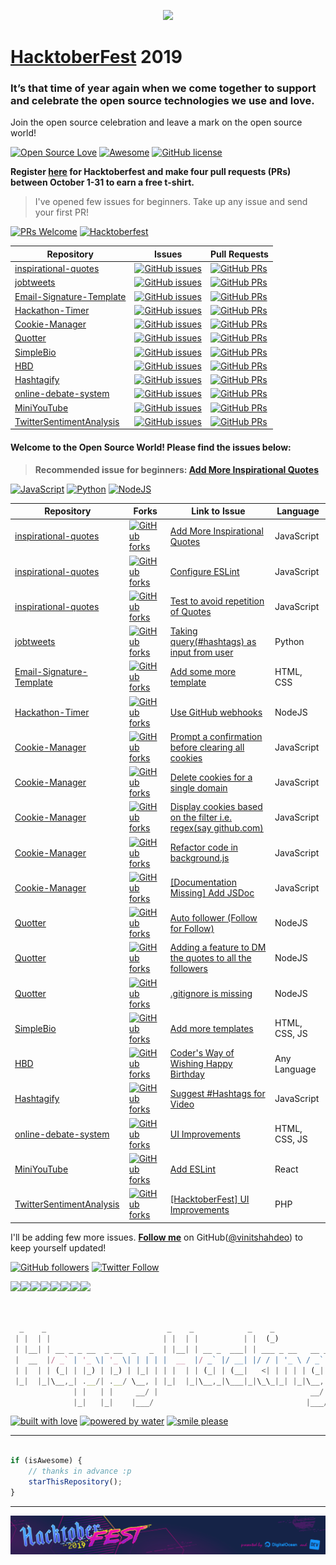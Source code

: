 <p align="center"><img src="https://hacktoberfest.digitalocean.com/assets/logo-hf19-header-8245176fe235ab5d942c7580778a914110fa06a23c3d55bf40e2d061809d8785.svg"></p>

# [HacktoberFest](https://hacktoberfest.digitalocean.com) 2019

### It’s that time of year again when we come together to support and celebrate the open source technologies we use and love.

Join the open source celebration and leave a mark on the open source world! 

[![Open Source Love](https://badges.frapsoft.com/os/v2/open-source.svg?v=103)](https://github.com/vinitshahdeo) [![Awesome](https://awesome.re/badge.svg)](https://github.com/vinitshahdeo/HacktoberFest2K19/) [![GitHub license](https://img.shields.io/github/license/vinitshahdeo/HacktoberFest2K19?logo=GITHUB&style=flat)](https://github.com/vinitshahdeo/HacktoberFest2K19/blob/master/LICENSE)

**Register [here](https://hacktoberfest.digitalocean.com) for Hacktoberfest and make four pull requests (PRs) between October 1-31 to earn a free t-shirt.**

> I've opened few issues for beginners. Take up any issue and send your first PR!

[![PRs Welcome](https://img.shields.io/badge/PRs-welcome-brightgreen.svg?style=flat&logo=git)](https://github.com/vinitshahdeo) [![Hacktoberfest](https://img.shields.io/github/labels/vinitshahdeo/inspirational-quotes/hacktoberfest?logo=digitalocean)](https://github.com/vinitshahdeo)

| Repository  | Issues  | Pull Requests  |
|---|---|---|
| [inspirational-quotes](https://github.com/vinitshahdeo/inspirational-quotes)  | [![GitHub issues](https://img.shields.io/github/issues/vinitshahdeo/inspirational-quotes?color=red&logo=github&style=flat-square)](https://github.com/vinitshahdeo/inspirational-quotes/issues) | [![GitHub PRs](https://img.shields.io/github/issues-pr/vinitshahdeo/inspirational-quotes?style=social&logo=github)](https://github.com/vinitshahdeo/inspirational-quotes/pulls)  |
| [jobtweets](https://github.com/vinitshahdeo/jobtweets/) | [![GitHub issues](https://img.shields.io/github/issues/vinitshahdeo/jobtweets?color=red&logo=github&style=flat-square)](https://github.com/vinitshahdeo/jobtweets/issues)  | [![GitHub PRs](https://img.shields.io/github/issues-pr/vinitshahdeo/jobtweets?style=social&logo=github)](https://github.com/vinitshahdeo/jobtweets/pulls)  |
| [Email-Signature-Template](https://github.com/vinitshahdeo/Email-Signature-Template) | [![GitHub issues](https://img.shields.io/github/issues/vinitshahdeo/Email-Signature-Template?color=red&logo=github&style=flat-square)](https://github.com/vinitshahdeo/Email-Signature-Template/issues)  | [![GitHub PRs](https://img.shields.io/github/issues-pr/vinitshahdeo/Email-Signature-Template?style=social&logo=github)](https://github.com/vinitshahdeo/Email-Signature-Template/pulls)  |
| [Hackathon-Timer](https://github.com/vinitshahdeo/Hackathon-Timer) | [![GitHub issues](https://img.shields.io/github/issues/vinitshahdeo/Hackathon-Timer?color=red&logo=github&style=flat-square)](https://github.com/vinitshahdeo/Hackathon-Timer/issues)  | [![GitHub PRs](https://img.shields.io/github/issues-pr/vinitshahdeo/Hackathon-Timer?style=social&logo=github)](https://github.com/vinitshahdeo/Hackathon-Timer/pulls)  |
| [Cookie-Manager](https://github.com/vinitshahdeo/Cookie-Manager/) | [![GitHub issues](https://img.shields.io/github/issues/vinitshahdeo/Cookie-Manager?color=red&logo=github&style=flat-square)](https://github.com/vinitshahdeo/Cookie-Manager/issues)  | [![GitHub PRs](https://img.shields.io/github/issues-pr/vinitshahdeo/Cookie-Manager?style=social&logo=github)](https://github.com/vinitshahdeo/Cookie-Manager/pulls)  |
| [Quotter](https://github.com/vinitshahdeo/Quotter/) | [![GitHub issues](https://img.shields.io/github/issues/vinitshahdeo/Quotter?color=red&logo=github&style=flat-square)](https://github.com/vinitshahdeo/Quotter/issues)  | [![GitHub PRs](https://img.shields.io/github/issues-pr/vinitshahdeo/Quotter?style=social&logo=github)](https://github.com/vinitshahdeo/Quotter/pulls)  |
| [SimpleBio](https://github.com/vinitshahdeo/SimpleBio/) | [![GitHub issues](https://img.shields.io/github/issues/vinitshahdeo/SimpleBio?color=red&logo=github&style=flat-square)](https://github.com/vinitshahdeo/SimpleBio/issues)  | [![GitHub PRs](https://img.shields.io/github/issues-pr/vinitshahdeo/SimpleBio?style=social&logo=github)](https://github.com/vinitshahdeo/SimpleBio/pulls)  |
| [HBD](https://github.com/vinitshahdeo/HBD) | [![GitHub issues](https://img.shields.io/github/issues/vinitshahdeo/HBD?color=red&logo=github&style=flat-square)](https://github.com/vinitshahdeo/HBD/issues)  | [![GitHub PRs](https://img.shields.io/github/issues-pr/vinitshahdeo/HBD?style=social&logo=github)](https://github.com/vinitshahdeo/HBD/pulls)  |
| [Hashtagify](https://github.com/vinitshahdeo/Hashtagify) | [![GitHub issues](https://img.shields.io/github/issues/vinitshahdeo/Hashtagify?color=red&logo=github&style=flat-square)](https://github.com/vinitshahdeo/Hashtagify/issues)  | [![GitHub PRs](https://img.shields.io/github/issues-pr/vinitshahdeo/Hashtagify?style=social&logo=github)](https://github.com/vinitshahdeo/Hashtagify/pulls)  |
| [online-debate-system](https://github.com/vinitshahdeo/online-debate-system) | [![GitHub issues](https://img.shields.io/github/issues/vinitshahdeo/online-debate-system?color=red&logo=github&style=flat-square)](https://github.com/vinitshahdeo/online-debate-system/issues)  | [![GitHub PRs](https://img.shields.io/github/issues-pr/vinitshahdeo/online-debate-system?style=social&logo=github)](https://github.com/vinitshahdeo/online-debate-system/pulls)  |
| [MiniYouTube](https://github.com/vinitshahdeo/MiniYouTube) | [![GitHub issues](https://img.shields.io/github/issues/vinitshahdeo/MiniYouTube?color=red&logo=github&style=flat-square)](https://github.com/vinitshahdeo/MiniYouTube/issues)  | [![GitHub PRs](https://img.shields.io/github/issues-pr/vinitshahdeo/MiniYouTube?style=social&logo=github)](https://github.com/vinitshahdeo/MiniYouTube/pulls)  |
| [TwitterSentimentAnalysis](https://github.com/vinitshahdeo/TwitterSentimentAnalysis) | [![GitHub issues](https://img.shields.io/github/issues/vinitshahdeo/TwitterSentimentAnalysis?color=red&logo=github&style=flat-square)](https://github.com/vinitshahdeo/TwitterSentimentAnalysis/issues)  | [![GitHub PRs](https://img.shields.io/github/issues-pr/vinitshahdeo/TwitterSentimentAnalysis?style=social&logo=github)](https://github.com/vinitshahdeo/TwitterSentimentAnalysis/pulls)  |


#### Welcome to the Open Source World! Please find the issues below:

> **Recommended issue for beginners: [Add More Inspirational Quotes](https://github.com/vinitshahdeo/inspirational-quotes/issues/4)**

[![JavaScript](https://img.shields.io/badge/javascript-inspirational--quotes-dodgerblue.svg?style=flat&logo=javascript)](https://github.com/vinitshahdeo/inspirational-quotes) [![Python](https://img.shields.io/badge/python-jobtweets-teal.svg?style=flat&logo=python&logoColor=white)](https://github.com/vinitshahdeo/jobtweets/) [![NodeJS](https://img.shields.io/badge/NodeJS-Quotter-green.svg?style=flat&logo=node.js)](https://github.com/vinitshahdeo/Quotter/)


| Repository| Forks | Link to Issue  | Language  |
|---|---|---|---|
| [inspirational-quotes](https://github.com/vinitshahdeo/inspirational-quotes)  | [![GitHub forks](https://img.shields.io/github/forks/vinitshahdeo/inspirational-quotes?style=social)](https://github.com/vinitshahdeo/inspirational-quotes/network) | [Add More Inspirational Quotes](https://github.com/vinitshahdeo/inspirational-quotes/issues/4)  | JavaScript  |
| [inspirational-quotes](https://github.com/vinitshahdeo/inspirational-quotes)  | [![GitHub forks](https://img.shields.io/github/forks/vinitshahdeo/inspirational-quotes?style=social)](https://github.com/vinitshahdeo/inspirational-quotes/network) | [Configure ESLint](https://github.com/vinitshahdeo/inspirational-quotes/issues/277)  | JavaScript  |
| [inspirational-quotes](https://github.com/vinitshahdeo/inspirational-quotes)  | [![GitHub forks](https://img.shields.io/github/forks/vinitshahdeo/inspirational-quotes?style=social)](https://github.com/vinitshahdeo/inspirational-quotes/network) | [Test to avoid repetition of Quotes](https://github.com/vinitshahdeo/inspirational-quotes/issues/120)  | JavaScript  |
| [jobtweets](https://github.com/vinitshahdeo/jobtweets/) | [![GitHub forks](https://img.shields.io/github/forks/vinitshahdeo/jobtweets?style=social)](https://github.com/vinitshahdeo/jobtweets/network) | [Taking query(#hashtags) as input from user](https://github.com/vinitshahdeo/jobtweets/issues/3)  | Python |
| [Email-Signature-Template](https://github.com/vinitshahdeo/Email-Signature-Template) | [![GitHub forks](https://img.shields.io/github/forks/vinitshahdeo/Email-Signature-Template?style=social)](https://github.com/vinitshahdeo/Email-Signature-Template/network) | [Add some more template](https://github.com/vinitshahdeo/Email-Signature-Template/issues/1)  | HTML, CSS  |
| [Hackathon-Timer](https://github.com/vinitshahdeo/Hackathon-Timer) | [![GitHub forks](https://img.shields.io/github/forks/vinitshahdeo/Hackathon-Timer?style=social)](https://github.com/vinitshahdeo/Hackathon-Timer/network) | [Use GitHub webhooks](https://github.com/vinitshahdeo/Hackathon-Timer/issues/1)  | NodeJS  |
| [Cookie-Manager](https://github.com/vinitshahdeo/Cookie-Manager/) | [![GitHub forks](https://img.shields.io/github/forks/vinitshahdeo/Cookie-Manager?style=social)](https://github.com/vinitshahdeo/Cookie-Manager/network) | [Prompt a confirmation before clearing all cookies](https://github.com/vinitshahdeo/Cookie-Manager/issues/5)  | JavaScript |
| [Cookie-Manager](https://github.com/vinitshahdeo/Cookie-Manager/) | [![GitHub forks](https://img.shields.io/github/forks/vinitshahdeo/Cookie-Manager?style=social)](https://github.com/vinitshahdeo/Cookie-Manager/network) | [Delete cookies for a single domain](https://github.com/vinitshahdeo/Cookie-Manager/issues/4) | JavaScript  |
| [Cookie-Manager](https://github.com/vinitshahdeo/Cookie-Manager/) | [![GitHub forks](https://img.shields.io/github/forks/vinitshahdeo/Cookie-Manager?style=social)](https://github.com/vinitshahdeo/Cookie-Manager/network) | [Display cookies based on the filter i.e. regex(say github.com)](https://github.com/vinitshahdeo/Cookie-Manager/issues/3) | JavaScript  |
| [Cookie-Manager](https://github.com/vinitshahdeo/Cookie-Manager/) | [![GitHub forks](https://img.shields.io/github/forks/vinitshahdeo/Cookie-Manager?style=social)](https://github.com/vinitshahdeo/Cookie-Manager/network) | [Refactor code in background.js](https://github.com/vinitshahdeo/Cookie-Manager/issues/12) | JavaScript  |
| [Cookie-Manager](https://github.com/vinitshahdeo/Cookie-Manager/) | [![GitHub forks](https://img.shields.io/github/forks/vinitshahdeo/Cookie-Manager?style=social)](https://github.com/vinitshahdeo/Cookie-Manager/network) | [[Documentation Missing] Add JSDoc](https://github.com/vinitshahdeo/Cookie-Manager/issues/13) | JavaScript  |
| [Quotter](https://github.com/vinitshahdeo/Quotter/) | [![GitHub forks](https://img.shields.io/github/forks/vinitshahdeo/Quotter?style=social)](https://github.com/vinitshahdeo/Quotter/network) | [Auto follower (Follow for Follow)](https://github.com/vinitshahdeo/Quotter/issues/6)  | NodeJS  |
| [Quotter](https://github.com/vinitshahdeo/Quotter/) | [![GitHub forks](https://img.shields.io/github/forks/vinitshahdeo/Quotter?style=social)](https://github.com/vinitshahdeo/Quotter/network) | [Adding a feature to DM the quotes to all the followers](https://github.com/vinitshahdeo/Quotter/issues/5)  | NodeJS  |
| [Quotter](https://github.com/vinitshahdeo/Quotter/) | [![GitHub forks](https://img.shields.io/github/forks/vinitshahdeo/Quotter?style=social)](https://github.com/vinitshahdeo/Quotter/network) | [.gitignore is missing](https://github.com/vinitshahdeo/Quotter/issues/12)  | NodeJS  |
| [SimpleBio](https://github.com/vinitshahdeo/SimpleBio) | [![GitHub forks](https://img.shields.io/github/forks/vinitshahdeo/SimpleBio?style=social)](https://github.com/vinitshahdeo/SimpleBio/network)  | [Add more templates](https://github.com/vinitshahdeo/SimpleBio/issues/4)  | HTML, CSS, JS  |
| [HBD](https://github.com/vinitshahdeo/HBD/) | [![GitHub forks](https://img.shields.io/github/forks/vinitshahdeo/HBD?style=social)](https://github.com/vinitshahdeo/HBD/network)  | [Coder's Way of Wishing Happy Birthday](https://github.com/vinitshahdeo/HBD/issues/1)  | Any Language  |
| [Hashtagify](https://github.com/vinitshahdeo/Hashtagify) | [![GitHub forks](https://img.shields.io/github/forks/vinitshahdeo/Hashtagify?style=social)](https://github.com/vinitshahdeo/Hashtagify/network)  | [Suggest #Hashtags for Video](https://github.com/vinitshahdeo/Hashtagify/issues/3)  | JavaScript  |
| [online-debate-system](https://github.com/vinitshahdeo/online-debate-system) | [![GitHub forks](https://img.shields.io/github/forks/vinitshahdeo/online-debate-system?style=social)](https://github.com/vinitshahdeo/online-debate-system/network)  | [UI Improvements](https://github.com/vinitshahdeo/online-debate-system/issues/3)  | HTML, CSS, JS |
| [MiniYouTube](https://github.com/vinitshahdeo/MiniYouTube) | [![GitHub forks](https://img.shields.io/github/forks/vinitshahdeo/MiniYouTube?style=social)](https://github.com/vinitshahdeo/MiniYouTube/network)  | [Add ESLint](https://github.com/vinitshahdeo/MiniYouTube/issues/1)  | React |
| [TwitterSentimentAnalysis](https://github.com/vinitshahdeo/TwitterSentimentAnalysis) | [![GitHub forks](https://img.shields.io/github/forks/vinitshahdeo/TwitterSentimentAnalysis?style=social)](https://github.com/vinitshahdeo/TwitterSentimentAnalysis/network)  | [[HacktoberFest] UI Improvements](https://github.com/vinitshahdeo/TwitterSentimentAnalysis/issues/1)  | PHP |


I'll be adding few more issues. **[Follow me](https://github.com/vinitshahdeo/)** on GitHub([@vinitshahdeo](https://github.com/vinitshahdeo/)) to keep yourself updated!

[![GitHub followers](https://img.shields.io/github/followers/vinitshahdeo.svg?label=Follow&style=social)](https://github.com/vinitshahdeo/) [![Twitter Follow](https://img.shields.io/twitter/follow/Vinit_Shahdeo.svg?style=social)](https://twitter.com/Vinit_Shahdeo)

[![](https://sourcerer.io/fame/vinitshahdeo/vinitshahdeo/HacktoberFest2K19/images/0)](https://sourcerer.io/fame/vinitshahdeo/vinitshahdeo/HacktoberFest2K19/links/0)[![](https://sourcerer.io/fame/vinitshahdeo/vinitshahdeo/HacktoberFest2K19/images/1)](https://sourcerer.io/fame/vinitshahdeo/vinitshahdeo/HacktoberFest2K19/links/1)[![](https://sourcerer.io/fame/vinitshahdeo/vinitshahdeo/HacktoberFest2K19/images/2)](https://sourcerer.io/fame/vinitshahdeo/vinitshahdeo/HacktoberFest2K19/links/2)[![](https://sourcerer.io/fame/vinitshahdeo/vinitshahdeo/HacktoberFest2K19/images/3)](https://sourcerer.io/fame/vinitshahdeo/vinitshahdeo/HacktoberFest2K19/links/3)[![](https://sourcerer.io/fame/vinitshahdeo/vinitshahdeo/HacktoberFest2K19/images/4)](https://sourcerer.io/fame/vinitshahdeo/vinitshahdeo/HacktoberFest2K19/links/4)[![](https://sourcerer.io/fame/vinitshahdeo/vinitshahdeo/HacktoberFest2K19/images/5)](https://sourcerer.io/fame/vinitshahdeo/vinitshahdeo/HacktoberFest2K19/links/5)[![](https://sourcerer.io/fame/vinitshahdeo/vinitshahdeo/HacktoberFest2K19/images/6)](https://sourcerer.io/fame/vinitshahdeo/vinitshahdeo/HacktoberFest2K19/links/6)[![](https://sourcerer.io/fame/vinitshahdeo/vinitshahdeo/HacktoberFest2K19/images/7)](https://sourcerer.io/fame/vinitshahdeo/vinitshahdeo/HacktoberFest2K19/links/7)

```js


  _    _                           _    _            _    _               _ 
 | |  | |                         | |  | |          | |  (_)             | |
 | |__| | __ _ _ __  _ __  _   _  | |__| | __ _  ___| | ___ _ __   __ _  | |
 |  __  |/ _` | '_ \| '_ \| | | | |  __  |/ _` |/ __| |/ / | '_ \ / _` | | |
 | |  | | (_| | |_) | |_) | |_| | | |  | | (_| | (__|   <| | | | | (_| | |_|
 |_|  |_|\__,_| .__/| .__/ \__, | |_|  |_|\__,_|\___|_|\_\_|_| |_|\__, | (_)
              | |   | |     __/ |                                  __/ |    
              |_|   |_|    |___/                                  |___/     


```

[![built with love](https://forthebadge.com/images/badges/built-with-love.svg)](https://github.com/vinitshahdeo/) [![powered by water](https://forthebadge.com/images/badges/powered-by-water.svg)](https://github.com/vinitshahdeo/) [![smile please](https://forthebadge.com/images/badges/makes-people-smile.svg)](https://github.com/vinitshahdeo/)

---------

```javascript

if (isAwesome) {
    // thanks in advance :p
    starThisRepository();
}

```

-----------

[![HacktoberFest](./hacktoberfestfooter.png)](https://vinitshahdeo.github.io/HacktoberFest2K19/)
